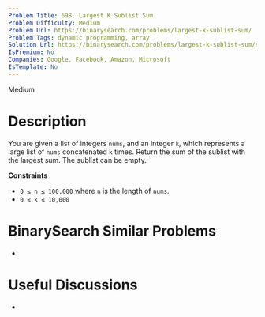 ```yaml
---
Problem Title: 698. Largest K Sublist Sum
Problem Difficulty: Medium
Problem Url: https://binarysearch.com/problems/largest-k-sublist-sum/
Problem Tags: dynamic programming, array
Solution Url: https://binarysearch.com/problems/largest-k-sublist-sum/solutions/
IsPremium: No
Companies: Google, Facebook, Amazon, Microsoft
IsTemplate: No
---
```


<span style="color: ;">Medium</span>

# Description

You are given a list of integers `nums`, and an integer `k`, which represents a large list of `nums` concatenated `k` times. Return the sum of the sublist with the largest sum. The sublist can be empty.

**Constraints**
- `0 ≤ n ≤ 100,000` where `n` is the length of `nums`.
- `0 ≤ k ≤ 10,000`

# BinarySearch Similar Problems

- []()

# Useful Discussions

- []()
